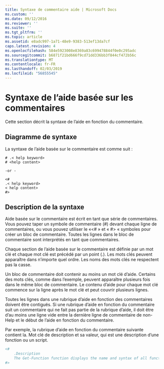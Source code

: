```yaml
---
title: Syntaxe de commentaire aide | Microsoft Docs
ms.custom: ''
ms.date: 09/12/2016
ms.reviewer: ''
ms.suite: ''
ms.tgt_pltfrm: ''
ms.topic: article
ms.assetid: e8adc997-1a71-48e9-9383-513ef13da7cf
caps.latest.revision: 4
ms.openlocfilehash: 584e5923008e8369a83c699478844f0e0c295adc
ms.sourcegitcommit: b6871f21bd666f9cd71dd336bb3f844cf472b56c
ms.translationtype: MT
ms.contentlocale: fr-FR
ms.lasthandoff: 02/03/2019
ms.locfileid: "56855545"
---
```

# <a name="syntax-of-comment-based-help"></a>Syntaxe de l’aide basée sur les commentaires

Cette section décrit la syntaxe de l’aide en fonction du commentaire.

## <a name="syntax-diagram"></a>Diagramme de syntaxe

 La syntaxe de l’aide basée sur le commentaire est comme suit :

```
# .< help keyword>
# <help content>

-or -

<#
.< help keyword>
< help content>
#>
```

## <a name="syntax-description"></a>Description de la syntaxe

 Aide basée sur le commentaire est écrit en tant que série de commentaires. Vous pouvez taper un symbole de commentaire (#) devant chaque ligne de commentaires, ou vous pouvez utiliser le «\<# » et « #> « symboles pour créer un bloc de commentaire. Toutes les lignes dans le bloc de commentaire sont interprétés en tant que commentaires.

 Chaque section de l’aide basée sur le commentaire est définie par un mot clé et chaque mot clé est précédé par un point (.). Les mots clés peuvent apparaître dans n’importe quel ordre. Les noms des mots clés ne respectent pas la casse.

 Un bloc de commentaire doit contenir au moins un mot clé d’aide. Certains des mots clés, comme dans l’exemple, peuvent apparaître plusieurs fois dans le même bloc de commentaire. Le contenu d’aide pour chaque mot clé commence sur la ligne après le mot clé et peut couvrir plusieurs lignes.

 Toutes les lignes dans une rubrique d’aide en fonction des commentaires doivent être contiguës. Si une rubrique d’aide en fonction du commentaire suit un commentaire qui ne fait pas partie de la rubrique d’aide, il doit être d’au moins une ligne vide entre la dernière ligne de commentaire de non-Help et le début de l’aide en fonction du commentaire.

 Par exemple, la rubrique d’aide en fonction du commentaire suivante contient la. Mot clé de description et sa valeur, qui est une description d’une fonction ou un script.

```powershell
<#
    .Description
    The Get-Function function displays the name and syntax of all functions in the session.
#>
```
